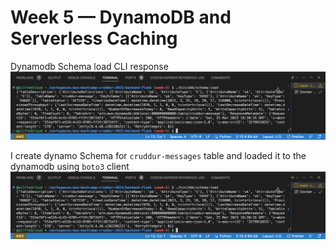 # Week 5 — DynamoDB and Serverless Caching

Dynamodb Schema load CLI response
![Schema load](./assets/ddb-schema-load.png)

I create dynamo Schema for `cruddur-messages` table and loaded it to the dynamodb using `boto3` client
![Schema load](./assets/ddb-schema-load.png)

